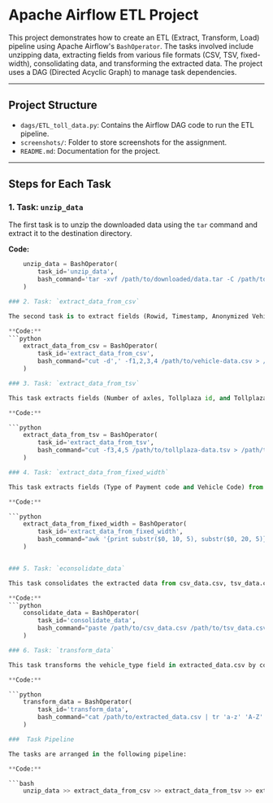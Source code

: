 # Apache Airflow ETL Project

This project demonstrates how to create an ETL (Extract, Transform, Load) pipeline using Apache Airflow's `BashOperator`. The tasks involved include unzipping data, extracting fields from various file formats (CSV, TSV, fixed-width), consolidating data, and transforming the extracted data. The project uses a DAG (Directed Acyclic Graph) to manage task dependencies.

---

## Project Structure

- `dags/ETL_toll_data.py`: Contains the Airflow DAG code to run the ETL pipeline.
- `screenshots/`: Folder to store screenshots for the assignment.
- `README.md`: Documentation for the project.

---

## Steps for Each Task

### 1. Task: `unzip_data`

The first task is to unzip the downloaded data using the `tar` command and extract it to the destination directory.

**Code:**
```python
    unzip_data = BashOperator(
        task_id='unzip_data',
        bash_command='tar -xvf /path/to/downloaded/data.tar -C /path/to/destination/folder'
    )

### 2. Task: `extract_data_from_csv`

The second task is to extract fields (Rowid, Timestamp, Anonymized Vehicle number, and Vehicle type) from vehicle-data.csv and save them into csv_data.csv.

**Code:**
```python
    extract_data_from_csv = BashOperator(
        task_id='extract_data_from_csv',
        bash_command="cut -d',' -f1,2,3,4 /path/to/vehicle-data.csv > /path/to/csv_data.csv"
    )

### 3. Task: `extract_data_from_tsv`

This task extracts fields (Number of axles, Tollplaza id, and Tollplaza code) from tollplaza-data.tsv and saves them into tsv_data.csv.

**Code:**

```python
    extract_data_from_tsv = BashOperator(
        task_id='extract_data_from_tsv',
        bash_command="cut -f3,4,5 /path/to/tollplaza-data.tsv > /path/to/tsv_data.csv"
    )

### 4. Task: `extract_data_from_fixed_width`

This task extracts fields (Type of Payment code and Vehicle Code) from the fixed-width file payment-data.txt and saves them into fixed_width_data.csv.

**Code:**

```python
    extract_data_from_fixed_width = BashOperator(
        task_id='extract_data_from_fixed_width',
        bash_command="awk '{print substr($0, 10, 5), substr($0, 20, 5)}' /path/to/payment-data.txt > /path/to/fixed_width_data.csv"
    )


### 5. Task: `econsolidate_data`

This task consolidates the extracted data from csv_data.csv, tsv_data.csv, and fixed_width_data.csv into a single file named extracted_data.csv. The paste command merges the columns of these files.

**Code:**
```python
    consolidate_data = BashOperator(
        task_id='consolidate_data',
        bash_command="paste /path/to/csv_data.csv /path/to/tsv_data.csv /path/to/fixed_width_data.csv > /path/to/extracted_data.csv"
    )

### 6. Task: `transform_data`

This task transforms the vehicle_type field in extracted_data.csv by converting it to uppercase and saving the result into transformed_data.csv.

**Code:**

```python
    transform_data = BashOperator(
        task_id='transform_data',
        bash_command="cat /path/to/extracted_data.csv | tr 'a-z' 'A-Z' > /path/to/transformed_data.csv"
    )

###  Task Pipeline

The tasks are arranged in the following pipeline:

**Code:**

```bash
    unzip_data >> extract_data_from_csv >> extract_data_from_tsv >> extract_data_from_fixed_width >> consolidate_data >> transform_data


